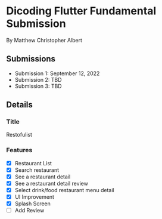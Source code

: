 # Dicoding Flutter Fundamental Submission

By Matthew Christopher Albert

## Submissions

- Submission 1: September 12, 2022
- Submission 2: TBD
- Submission 3: TBD

## Details
 
### Title

Restofulist

### Features

- [x] Restaurant List
- [x] Search restaurant
- [x] See a restaurant detail
- [x] See a restaurant detail review
- [x] Select drink/food restaurant menu detail
- [x] UI Improvement
- [x] Splash Screen
- [ ] Add Review
